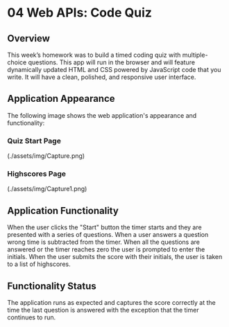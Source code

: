 # 04 Web APIs: Code Quiz

## Overview
This week’s homework was to build a timed coding quiz with multiple-choice questions. This app will run in the browser and will feature dynamically updated HTML and CSS powered by JavaScript code that you write. It will have a clean, polished, and responsive user interface. 

## Application Appearance
The following image shows the web application's appearance and functionality:

### Quiz Start Page
(./assets/img/Capture.png)

### Highscores Page
(./assets/img/Capture1.png)

## Application Functionality
When the user clicks the "Start" button the timer starts and they are presented with a series of questions. When a user answers a question wrong time is subtracted from the timer. When all the questions are answered or the timer reaches zero the user is prompted to enter the initials. When the user submits the score with their initials, the user is taken to a list of highscores.

## Functionality Status
The application runs as expected and captures the score correctly at the time the last question is answered with the exception that the timer continues to run.
 
